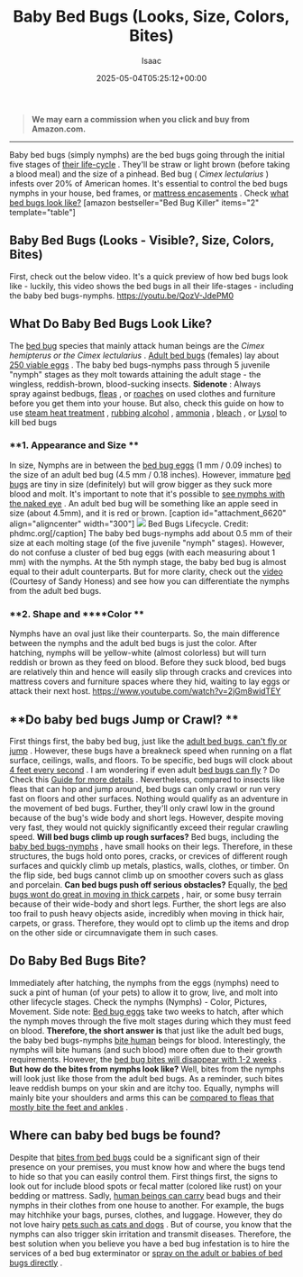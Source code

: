 ﻿---
author: Isaac
layout: post
title: Baby Bed Bugs (Looks, Size, Colors, Bites)
date: '2025-05-04T05:25:12+00:00'
categories:
- Bed Bugs
- Guide
tags: []
slug: /baby-bed-bugs/
lastmod: 2025-05-07T12:21:23+03:00
---
> **We may earn a commission when you click and buy from Amazon.com.**
>

---
Baby bed bugs (simply nymphs) are the bed bugs going through the initial five stages of
[their life-cycle](https://www.epa.gov/bedbugs/bed-bugs-appearance-and-life-cycle)
.
They'll be straw or light brown (before taking a blood meal) and the size of a pinhead. Bed bug (
*Cimex lectularius*
) infests over 20% of American homes.
It's essential to control the bed bugs nymphs in your house, bed frames, or
[mattress encasements](https://pestpolicy.com/best-bed-bug-mattress-encasements/)
. Check
[what bed bugs look like?](https://pestpolicy.com/pictures-of-bed-bugs/)
[amazon bestseller="Bed Bug Killer" items="2" template="table"]
## Baby Bed Bugs (Looks - Visible?, Size, Colors, Bites)
First, check out the below video. It's a quick preview of how bed bugs look like - luckily, this video shows the bed bugs in all their life-stages - including the baby bed bugs-nymphs.
https://youtu.be/QozV-JdePM0
## **What Do Baby Bed Bugs Look Like?**
The
[bed bug](https://pestpolicy.com/bed-bugs-vs-mites/)
species that mainly attack human beings are the
*Cimex hemipterus or the Cimex lectularius*
.
[Adult bed bugs](https://www.epa.gov/bedbugs)
(females) lay about
[250 viable eggs](https://extension.umn.edu/biting-insects/bed-bugs)
.
The baby bed bugs-nymphs pass through 5 juvenile "nymph" stages as they molt towards attaining the adult stage - the wingless, reddish-brown, blood-sucking insects.
**Sidenote**
: Always spray against bedbugs,
[fleas](https://pestpolicy.com/best-flea-spray-for-yard/)
, or
[roaches](https://pestpolicy.com/best-roach-killer-for-apartments/)
on used clothes and furniture before you get them into your house. But also, check this guide on how to use
[steam heat treatment](https://pestpolicy.com/best-bed-bug-steamer/)
,
[rubbing alcohol](https://pestpolicy.com/does-rubbing-alcohol-kill-bed-bugs/)
,
[ammonia](https://pestpolicy.com/does-ammonia-kill-bed-bugs/)
,
[bleach](https://pestpolicy.com/does-bleach-kill-bed-bugs/)
, or
[Lysol](https://pestpolicy.com/does-lysol-kill-bed-bugs/)
to kill bed bugs
### **1. Appearance and Size **
In size, Nymphs are in between the
[bed bug eggs](https://pestpolicy.com/bed-bug-eggs/)
(1 mm / 0.09 inches) to the size of an adult bed bug (4.5 mm / 0.18 inches).
However, immature
[bed bugs](https://pestpolicy.com/what-does-bed-bug-poop-look-like/)
are tiny in size (definitely) but will grow bigger as they suck more blood and molt.
It's important to note that it's possible to
[see nymphs with the naked eye](https://pestpolicy.com/can-you-see-bed-bugs/)
. An adult bed bug will be something like an apple seed in size (about 4.5mm), and it is red or brown.
[caption id="attachment_6620" align="aligncenter" width="300"]
![](/assets/img/img/)
Bed Bugs Lifecycle. Credit: phdmc.org[/caption]
The baby bed bugs-nymphs add about 0.5 mm of their size at each molting stage (of the five juvenile "nymph" stages). However, do not confuse a cluster of bed bug eggs (with each measuring about 1 mm) with the nymphs.
At the 5th nymph stage, the baby bed bug is almost equal to their adult counterparts. But for more clarity, check out the
[video](https://www.youtube.com/watch?v=xLhL09m5oDM)
(Courtesy of Sandy Honess) and see how you can differentiate the nymphs from the adult bed bugs.
### **2. Shape and ****Color **
Nymphs have an oval just like their counterparts. So, the main difference between the nymphs and the adult bed bugs is just the color. After hatching, nymphs will be yellow-white (almost colorless) but will turn reddish or brown as they feed on blood.
Before they suck blood, bed bugs are relatively thin and hence will easily slip through cracks and crevices into mattress covers and furniture spaces where they hid, waiting to lay eggs or attack their next host.
https://www.youtube.com/watch?v=2jGm8widTEY
## **Do baby bed bugs Jump or Crawl? **
First things first, the baby bed bug, just like the
[adult bed bugs, can't fly or jump](https://pestpolicy.com/do-bed-bugs-jump/)
. However, these bugs have a breakneck speed when running on a flat surface, ceilings, walls, and floors.
To be specific, bed bugs will clock about
[4 feet every second](https://www.terminix.com/bed-bug-control/behavior/do-bed-bugs-jump/)
. I am wondering if even adult
[bed bugs can fly](https://pestpolicy.com/do-bed-bugs-have-wings/)
? Do Check this
[Guide for more details](https://pestpolicy.com/do-bed-bugs-fly/)
.
Nevertheless, compared to insects like fleas that can hop and jump around, bed bugs can only crawl or run very fast on floors and other surfaces. Nothing would qualify as an adventure in the movement of bed bugs.
Further, they'll only crawl low in the ground because of the bug's wide body and short legs. However, despite moving very fast, they would not quickly significantly exceed their regular crawling speed.
**Will bed bugs climb up rough surfaces?**
Bed bugs, including the
[baby bed bugs-nymphs](https://pestpolicy.com/what-causes-bed-bugs/)
, have small hooks on their legs. Therefore, in these structures, the bugs hold onto pores, cracks, or crevices of different rough surfaces and quickly climb up metals, plastics, walls, clothes, or timber. On the flip side, bed bugs cannot climb up on smoother covers such as glass and porcelain.
**Can bed bugs push off serious obstacles?**
Equally, the
[bed bugs wont do great in moving in thick carpets](https://pestpolicy.com/can-bed-bugs-live-in-carpet/)
, hair, or some busy terrain because of their wide-body and short legs.
Further, the short legs are also too frail to push heavy objects aside, incredibly when moving in thick hair, carpets, or grass. Therefore, they would opt to climb up the items and drop on the other side or circumnavigate them in such cases.
## **Do Baby Bed Bugs Bite?**
Immediately after hatching, the nymphs from the eggs (nymphs) need to suck a pint of human (of your pets) to allow it to grow, live, and molt into other lifecycle stages.
Check the nymphs (Nymphs) - Color, Pictures, Movement. Side note:
[Bed bug eggs](https://pestpolicy.com/are-bed-bug-eggs-hard-or-soft/)
take two weeks to hatch, after which the nymph moves through the five molt stages during which they must feed on blood.
**Therefore, the short answer is**
that just like the adult bed bugs, the baby bed bugs-nymphs
[bite human](https://pestpolicy.com/do-fleas-bite-humans/)
beings for blood. Interestingly, the nymphs will bite humans (and such blood) more often due to their growth requirements. However, the
[bed bug bites will disappear with 1-2 weeks](https://pestpolicy.com/how-long-do-bed-bug-bites-last/)
.
**But how do the bites from nymphs look like?**
Well, bites from the nymphs will look just like those from the adult bed bugs. As a reminder, such bites leave reddish bumps on your skin and are itchy too. Equally, nymphs will mainly bite your shoulders and arms  this can be
[compared to fleas that mostly bite the feet and ankles](https://pestpolicy.com/flea-bites-vs-bed-bug-bites/)
.
## **Where can baby bed bugs be found?**
Despite that
[bites from bed bugs](https://pestpolicy.com/bed-bug-bites-vs-mosquito-bites/)
could be a significant sign of their presence on your premises, you must know how and where the bugs tend to hide so that you can easily control them.
First things first, the signs to look out for include blood spots or fecal matter (colored like rust) on your bedding or mattress.
Sadly,
[human beings can carry](https://pestpolicy.com/can-humans-carry-fleas-from-one-home-to-another/)
bead bugs and their nymphs in their clothes from one house to another. For example, the bugs may hitchhike your bags, purses, clothes, and luggage. However, they do not love hairy
[pets such as cats and dogs](https://pestpolicy.com/what-is-blep-in-pets-cats-and-dogs/)
.
But of course, you know that the nymphs can also trigger skin irritation and transmit diseases. Therefore, the best solution when you believe you have a bed bug infestation is to hire the services of a bed bug exterminator or
[spray on the adult or babies of bed bugs directly](https://pestpolicy.com/best-bed-bug-spray/)
.